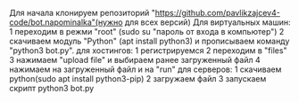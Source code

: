 Для начала клонируем репозиторий "https://github.com/pavlikzajcev4-code/bot.napominalka"(нужно для всех версий)
Для виртуальных машин:
1 переходим в режми "root" (sudo su "пароль от входа в компьютер")
2 скачиваем модуль "Python" (apt install python3)
и прописываем команду "python3 bot.py".
для хостингов:
1 регистрируемся
2 переходим в "files"
3 нажимаем "upload file" и выбираем ранее загруженный файл
4 нажимаем на загруженный файл и на "run"
для серверов:
1 скачиваем python(sudo apt install python3-pip)
2 загружаем файл
3 запускаем скрипт python3 bot.py


